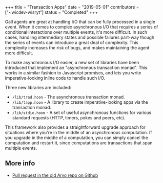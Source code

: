 +++
title = "Transaction Apps"
date = "2019-05-01"
contributors = ["~wicdev-wisryt"]
status = "Completed"
+++

Gall agents are great at handling I/O that can be fully processed in a single
event. When it comes to complex asynchronous I/O that requires a series of
conditional interactions over multiple events, it's more difficult. In such
cases, handling intermediary states and possible failures part-way though the
series of events can introduce a great deal of complexity. This complexity
increases the risk of bugs, and makes maintaining the agent more difficult.

To make asynchronous I/O easier, a new set of libraries have been introduced
that implement an "asynchronous transaction monad". This works in a similar
fashion to Javascript promises, and lets you write imperative-looking inline
code to handle such I/O.

Three new libraries are included:

- `/lib/trad.hoon` - The asynchronous transaction monad.
- `/lib/tapp.hoon` - A library to create imperative-looking apps via the
  transaction monad.
- `/lib/stdio.hoon` - A set of useful asynchronous functions for various standard
  requests (HTTP, timers, pokes and peers, etc).

This framework also provides a straightforward upgrade approach for situations
where you're in the middle of an asynchronous computation. If you upgrade in the
middle of a computation, you can simply cancel the computation and restart it,
since computations are transactions that span multiple events.

## More info

- [Pull request in the old Arvo repo on Github](https://github.com/urbit/arvo/pull/1183)
